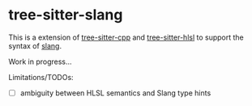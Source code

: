 tree-sitter-slang
==================

This is a extension of [tree-sitter-cpp](https://github.com/tree-sitter/tree-sitter-cpp) 
and [tree-sitter-hlsl](https://github.com/theHamsta/tree-sitter-hlsl) to support
the syntax of [slang](https://shader-slang.com/slang/user-guide/index.html).

Work in progress...

Limitations/TODOs:

- [ ] ambiguity between HLSL semantics and Slang type hints
